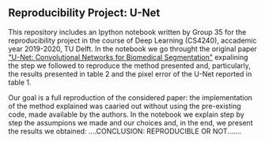 Reproducibility Project: U-Net
-------------------------------------------------------------------------------------------------------------------------------------------

This repository includes an Ipython notebook written by Group 35 for the reproducibility project in the course of Deep Learning (CS4240), accademic year 2019-2020, TU Delft.
In the notebook we go throught the original paper ["U-Net: Convolutional Networks for Biomedical Segmentation"](https://arxiv.org/pdf/1505.04597.pdf) expalining the step we followed to reproduce the method presented and, particularly, the results presented in table 2 and the pixel error of the U-Net reported in table 1.

Our goal is a full reproduction of the considered paper: the implementation of the method explained was caaried out without using the pre-existing code, made available by the authors.
In the notebook we explain step by step the assumpions we made and our choices and, in the end, we present the results we obtained: ....CONCLUSION: REPRODUCIBLE OR NOT.......

